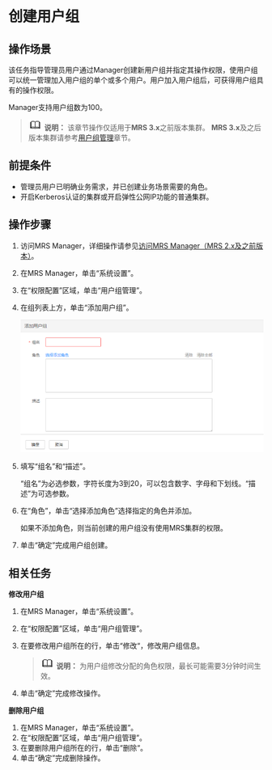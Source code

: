 # 创建用户组<a name="mrs_01_0344"></a>

## 操作场景<a name="se956a1289a5848e4baa93286c0ea9b15"></a>

该任务指导管理员用户通过Manager创建新用户组并指定其操作权限，使用户组可以统一管理加入用户组的单个或多个用户。用户加入用户组后，可获得用户组具有的操作权限。

Manager支持用户组数为100。

>![](public_sys-resources/icon-note.gif) **说明：** 
>该章节操作仅适用于**MRS 3.x**之前版本集群。
>**MRS 3.x**及之后版本集群请参考[用户组管理](用户组管理.md)章节。

## 前提条件<a name="s8084f8792ae7415db55d165808b190c1"></a>

-   管理员用户已明确业务需求，并已创建业务场景需要的角色。
-   开启Kerberos认证的集群或开启弹性公网IP功能的普通集群。

## 操作步骤<a name="s98615672b3cd4228b987daf98a08efad"></a>

1.  访问MRS Manager，详细操作请参见[访问MRS Manager（MRS 2.x及之前版本）](访问MRS-Manager（MRS-2-x及之前版本）.md)。
2.  在MRS Manager，单击“系统设置”。
3.  在“权限配置”区域，单击“用户组管理”。
4.  在组列表上方，单击“添加用户组”。

    ![](figures/5-29-4-创建用户组.png)

5.  填写“组名”和“描述”。

    “组名”为必选参数，字符长度为3到20，可以包含数字、字母和下划线。“描述”为可选参数。

6.  在“角色”，单击“选择添加角色”选择指定的角色并添加。

    如果不添加角色，则当前创建的用户组没有使用MRS集群的权限。

7.  单击“确定”完成用户组创建。

## 相关任务<a name="s855da92cb75446818be082dff6e197f1"></a>

**修改用户组**

1.  在MRS Manager，单击“系统设置”。
2.  在“权限配置”区域，单击“用户组管理”。
3.  在要修改用户组所在的行，单击“修改“，修改用户组信息。

    >![](public_sys-resources/icon-note.gif) **说明：** 
    >为用户组修改分配的角色权限，最长可能需要3分钟时间生效。

4.  单击“确定”完成修改操作。

**删除用户组**

1.  在MRS Manager，单击“系统设置”。
2.  在“权限配置”区域，单击“用户组管理”。
3.  在要删除用户组所在的行，单击“删除“。
4.  单击“确定”完成删除操作。

